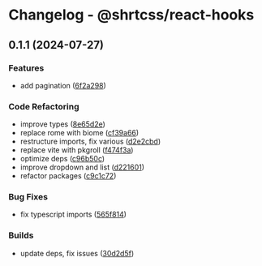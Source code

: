 # Changelog - @shrtcss/react-hooks

## 0.1.1 (2024-07-27)

### Features

- add pagination ([6f2a298](https://github.com/jrson83/shrtcss/commit/6f2a298))

### Code Refactoring

- improve types ([8e65d2e](https://github.com/jrson83/shrtcss/commit/8e65d2e))
- replace rome with biome ([cf39a66](https://github.com/jrson83/shrtcss/commit/cf39a66))
- restructure imports, fix various ([d2e2cbd](https://github.com/jrson83/shrtcss/commit/d2e2cbd))
- replace vite with pkgroll ([f474f3a](https://github.com/jrson83/shrtcss/commit/f474f3a))
- optimize deps ([c96b50c](https://github.com/jrson83/shrtcss/commit/c96b50c))
- improve dropdown and list ([d221601](https://github.com/jrson83/shrtcss/commit/d221601))
- refactor packages ([c9c1c72](https://github.com/jrson83/shrtcss/commit/c9c1c72))

### Bug Fixes

- fix typescript imports ([565f814](https://github.com/jrson83/shrtcss/commit/565f814))

### Builds

- update deps, fix issues ([30d2d5f](https://github.com/jrson83/shrtcss/commit/30d2d5f))

